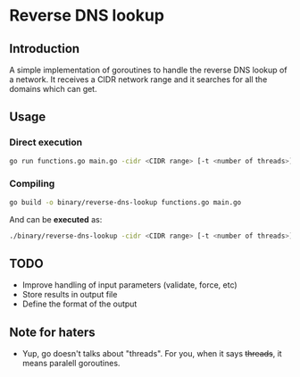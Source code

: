 # Reverse DNS lookup

## Introduction
A simple implementation of goroutines to handle the reverse DNS lookup of a network.
It receives a CIDR network range and it searches for all the domains which can get.

## Usage
### Direct execution
```sh
go run functions.go main.go -cidr <CIDR range> [-t <number of threads>]
```


### Compiling
```sh
go build -o binary/reverse-dns-lookup functions.go main.go
```

And can be **executed** as:
```sh
./binary/reverse-dns-lookup -cidr <CIDR range> [-t <number of threads>]
```

## TODO
- Improve handling of input parameters (validate, force, etc)
- Store results in output file
- Define the format of the output

## Note for haters
- Yup, go doesn't talks about "threads". For you, when it says ~~threads~~, it means paralell goroutines. 